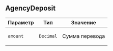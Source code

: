 
## AgencyDeposit


<table>
    <thead>
        <tr><th>Параметр</th><th>Тип</th><th>Значение</th></tr>
    </thead>
    <tbody>
        <tr>
            <td><p><code>amount</code></p></td>
            <td><p><code>Decimal</code></p></td>
            <td><p>Сумма перевода</p></td>
        </tr>
    </tbody>
</table>